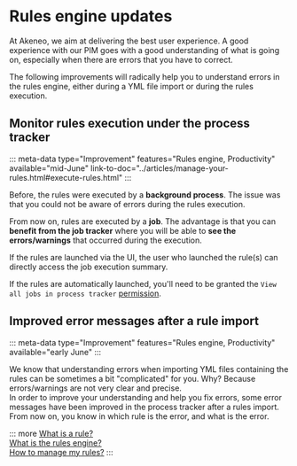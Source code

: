 # Rules engine updates

At Akeneo, we aim at delivering the best user experience. A good experience with our PIM goes with a good understanding of what is going on, especially when there are errors that you have to correct.

The following improvements will radically help you to understand errors in the rules engine, either during a YML file import or during the rules execution.

## Monitor rules execution under the process tracker

::: meta-data type="Improvement" features="Rules engine, Productivity" available="mid-June" link-to-doc="../articles/manage-your-rules.html#execute-rules.html"
:::

Before, the rules were executed by a **background process**. The issue was that you could not be aware of errors during the rules execution.

From now on, rules are executed by a **job**. The advantage is that you can **benefit from the job tracker** where you will be able to **see the errors/warnings** that occurred during the execution.

If the rules are launched via the UI, the user who launched the rule(s) can directly access the job execution summary.

If the rules are automatically launched, you'll need to be granted the `View all jobs in process tracker` [permission](../articles/manage-the-interface-and-actions-accesses.html).

## Improved error messages after a rule import

::: meta-data type="Improvement" features="Rules engine, Productivity" available="early June"
:::

We know that understanding errors when importing YML files containing the rules can be sometimes a bit "complicated" for you. Why? Because errors/warnings are not very clear and precise.  
In order to improve your understanding and help you fix errors, some error messages have been improved in the process tracker after a rules import.
From now on, you know in which rule is the error, and what is the error.

::: more
[What is a rule?](../articles/what-is-a-rule.html)  
[What is the rules engine?](../articles/get-started-with-the-rules-engine.html)   
[How to manage my rules?](../articles/manage-your-rules.html)
:::
